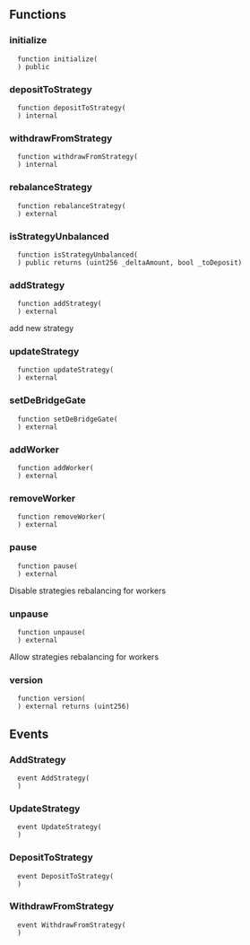 


## Functions
### initialize
```solidity
  function initialize(
  ) public
```




### depositToStrategy
```solidity
  function depositToStrategy(
  ) internal
```




### withdrawFromStrategy
```solidity
  function withdrawFromStrategy(
  ) internal
```




### rebalanceStrategy
```solidity
  function rebalanceStrategy(
  ) external
```




### isStrategyUnbalanced
```solidity
  function isStrategyUnbalanced(
  ) public returns (uint256 _deltaAmount, bool _toDeposit)
```




### addStrategy
```solidity
  function addStrategy(
  ) external
```

add new strategy


### updateStrategy
```solidity
  function updateStrategy(
  ) external
```




### setDeBridgeGate
```solidity
  function setDeBridgeGate(
  ) external
```




### addWorker
```solidity
  function addWorker(
  ) external
```




### removeWorker
```solidity
  function removeWorker(
  ) external
```




### pause
```solidity
  function pause(
  ) external
```

Disable strategies rebalancing for workers


### unpause
```solidity
  function unpause(
  ) external
```

Allow strategies rebalancing for workers


### version
```solidity
  function version(
  ) external returns (uint256)
```




## Events
### AddStrategy
```solidity
  event AddStrategy(
  )
```



### UpdateStrategy
```solidity
  event UpdateStrategy(
  )
```



### DepositToStrategy
```solidity
  event DepositToStrategy(
  )
```



### WithdrawFromStrategy
```solidity
  event WithdrawFromStrategy(
  )
```



